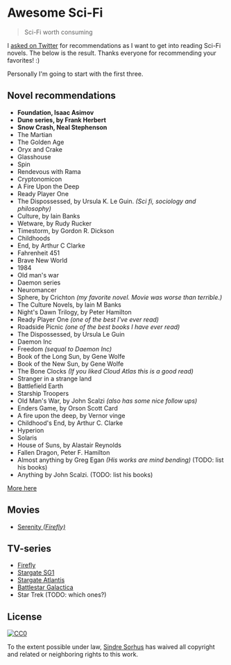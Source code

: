 # Awesome Sci-Fi

> Sci-Fi worth consuming

I [asked on Twitter](https://twitter.com/sindresorhus/status/557586610850897920) for recommendations as I want to get into reading Sci-Fi novels. The below is the result. Thanks everyone for recommending your favorites! :)

Personally I'm going to start with the first three.


## Novel recommendations

- **Foundation, Isaac Asimov**
- **Dune series, by Frank Herbert**
- **Snow Crash, Neal Stephenson**
- The Martian
- The Golden Age
- Oryx and Crake
- Glasshouse
- Spin
- Rendevous with Rama
- Cryptonomicon
- A Fire Upon the Deep
- Ready Player One
- The Dispossessed, by Ursula K. Le Guin. *(Sci fi, sociology and philosophy)*
- Culture, by Iain Banks
- Wetware, by Rudy Rucker
- Timestorm, by Gordon R. Dickson
- Childhoods
- End, by Arthur C Clarke
- Fahrenheit 451
- Brave New World
- 1984
- Old man's war
- Daemon series
- Neuromancer
- Sphere, by Crichton *(my favorite novel. Movie was worse than terrible.)*
- The Culture Novels, by Iain M Banks
- Night's Dawn Trilogy, by Peter Hamilton
- Ready Player One *(one of the best I've ever read)*
- Roadside Picnic *(one of the best books I have ever read)*
- The Dispossessed, by Ursula Le Guin
- Daemon Inc
- Freedom *(sequal to Daemon Inc)*
- Book of the Long Sun, by Gene Wolfe
- Book of the New Sun, by Gene Wolfe
- The Bone Clocks *(If you liked Cloud Atlas this is a good read)*
- Stranger in a strange land
- Battlefield Earth
- Starship Troopers
- Old Man's War, by John Scalzi *(also has some nice follow ups)*
- Enders Game, by Orson Scott Card
- A fire upon the deep, by Vernor vinge
- Childhood's End, by Arthur C. Clarke
- Hyperion
- Solaris
- House of Suns, by Alastair Reynolds
- Fallen Dragon, Peter F. Hamilton
- Almost anything by Greg Egan *(His works are mind bending)* (TODO: list his books)
- Anything by John Scalzi. (TODO: list his books)

[More here](http://www.fortelabs.co/sci-fi-books-ive-read)



## Movies

- [Serenity *(Firefly)*](http://www.imdb.com/title/tt0379786/)


## TV-series

- [Firefly](http://www.imdb.com/title/tt0303461/)
- [Stargate SG1](http://www.imdb.com/title/tt0118480/)
- [Stargate Atlantis](http://www.imdb.com/title/tt0374455/)
- [Battlestar Galactica](http://www.imdb.com/title/tt0407362/)
- Star Trek (TODO: which ones?)


## License

[![CC0](http://i.creativecommons.org/p/zero/1.0/88x31.png)](http://creativecommons.org/publicdomain/zero/1.0/)

To the extent possible under law, [Sindre Sorhus](http://sindresorhus.com) has waived all copyright and related or neighboring rights to this work.

